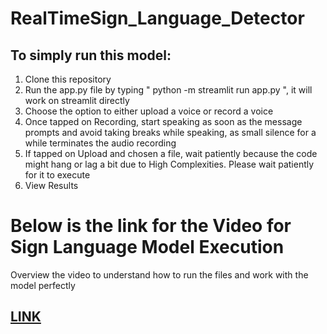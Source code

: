 # RealTimeSign_Language_Detector

## To simply run this model:
1. Clone this repository
2. Run the app.py file by typing " python -m streamlit run app.py ", it will work on streamlit directly
3. Choose the option to either upload a voice or record a voice
4. Once tapped on Recording, start speaking as soon as the message prompts and avoid taking breaks while speaking, as small silence for a while terminates the audio recording
5. If tapped on Upload and chosen a file, wait patiently because the code might hang or lag a bit due to High Complexities. Please wait patiently for it to execute
6. View Results

# Below is the link for the Video for Sign Language Model Execution

Overview the video to understand how to run the files and work with the model perfectly

## [LINK](https://drive.google.com/drive/folders/1FtKQ67bW1Eje9FUqrXlUoOHCVp1TXocN?usp=drive_link)


